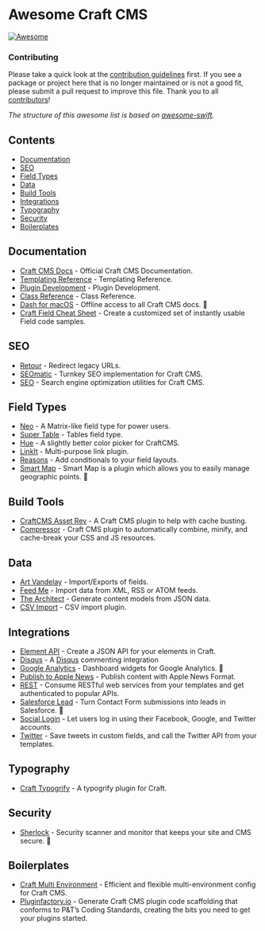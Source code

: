 # Awesome Craft CMS

[![Awesome](https://cdn.rawgit.com/sindresorhus/awesome/d7305f38d29fed78fa85652e3a63e154dd8e8829/media/badge.svg)](https://github.com/sindresorhus/awesome)


### Contributing

Please take a quick look at the [contribution guidelines](CONTRIBUTING.md) first. If you see a package or project here that is no longer maintained or is not a good fit, please submit a pull request to improve this file. Thank you to all [contributors](https://github.com/pbeck/awesome-craft/graphs/contributors)!

*The structure of this awesome list is based on [awesome-swift](https://github.com/matteocrippa/awesome-swift).*

## Contents

- [Documentation](#documentation)
- [SEO](#seo)
- [Field Types](#field-types)
- [Data](#data)
- [Build Tools](#build-tools)
- [Integrations](#integrations)
- [Typography](#typography)
- [Security](#security)
- [Boilerplates](#boilerplates)

## Documentation

* [Craft CMS Docs](https://craftcms.com/docs/introduction) - Official Craft CMS Documentation.
* [Templating Reference](https://craftcms.com/docs/templating/global-variables) - Templating Reference.
* [Plugin Development](https://craftcms.com/docs/plugins/introduction) - Plugin Development.
* [Class Reference](https://craftcms.com/classreference) - Class Reference.
* [Dash for macOS](https://kapeli.com/dash) - Offline access to all Craft CMS docs. 💸
* [Craft Field Cheat Sheet](https://github.com/focuslabllc/craft-field-cheat-sheet) - Create a customized set of instantly usable Field code samples.

## SEO

* [Retour](https://github.com/nystudio107/retour) - Redirect legacy URLs.
* [SEOmatic](https://github.com/nystudio107/seomatic) - Turnkey SEO implementation for Craft CMS.
* [SEO](https://github.com/ethercreative/seo) - Search engine optimization utilities for Craft CMS.

## Field Types

* [Neo](https://github.com/benjamminf/craft-neo) - A Matrix-like field type for power users.
* [Super Table](https://github.com/engram-design/SuperTable) - Tables field type.
* [Hue](https://github.com/TopShelfCraft/Hue) - A slightly better color picker for CraftCMS.
* [LinkIt](https://github.com/fruitstudios/LinkIt) - Multi-purpose link plugin.
* [Reasons](https://github.com/mmikkel/Reasons-Craft) - Add conditionals to your field layouts.
* [Smart Map](https://craftpl.us/plugins/smart-map) - Smart Map is a plugin which allows you to easily manage geographic points. 💸

## Build Tools

* [CraftCMS Asset Rev](https://github.com/clubstudioltd/craft-asset-rev) - A Craft CMS plugin to help with cache busting.
* [Compressor](https://github.com/sathoro/Compressor) - Craft CMS plugin to automatically combine, minify, and cache-break your CSS and JS resources.

## Data

* [Art Vandelay](https://github.com/xodigital/ArtVandelay) - Import/Exports of fields.
* [Feed Me](https://github.com/engram-design/FeedMe) - Import data from XML, RSS or ATOM feeds.
* [The Architect](https://github.com/Pennebaker/craftcms-thearchitect) - Generate content models from JSON data.
* [CSV Import](https://github.com/boboldehampsink/import) - CSV import plugin.

## Integrations

* [Element API](https://github.com/pixelandtonic/ElementAPI) - Create a JSON API for your elements in Craft.
* [Disqus](https://github.com/nystudio107/disqus) - A [Disqus](https://disqus.com/) commenting integration
* [Google Analytics](https://dukt.net/craft/analytics) - Dashboard widgets for Google Analytics. 💸
* [Publish to Apple News](https://github.com/pixelandtonic/AppleNews) - Publish content with Apple News Format.
* [REST](https://dukt.net/craft/rest) - Consume RESTful web services from your templates and get authenticated to popular APIs.
* [Salesforce Lead](https://straightupcraft.com/craft-plugins/salesforce-lead) - Turn Contact Form submissions into leads in Salesforce. 💸
* [Social Login](https://dukt.net/craft/social) - Let users log in using their Facebook, Google, and Twitter accounts.
* [Twitter](https://dukt.net/craft/twitter) - Save tweets in custom fields, and call the Twitter API from your templates.

## Typography

* [Craft Typogrify](https://github.com/jamiepittock/craft-typogrify) - A typogrify plugin for Craft.

## Security

* [Sherlock](https://www.putyourlightson.net/craft-sherlock) - Security scanner and monitor that keeps your site and CMS secure. 💸

## Boilerplates

* [Craft Multi Environment](https://github.com/nystudio107/craft-multi-environment) - Efficient and flexible multi-environment config for Craft CMS.
* [Pluginfactory.io](http://pluginfactory.io/) - Generate Craft CMS plugin code scaffolding that conforms to P&T’s Coding Standards, creating the bits you need to get your plugins started.


